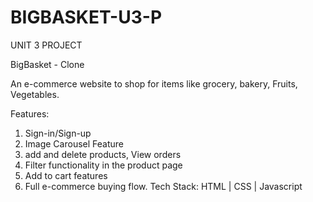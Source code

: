 # BIGBASKET-U3-P
UNIT 3 PROJECT


BigBasket - Clone

An e-commerce website to shop for items like grocery, bakery, Fruits, Vegetables. 

Features: 
1. Sign-in/Sign-up
2. Image Carousel Feature
3. add and delete products, View orders
4. Filter functionality in the product page
5. Add to cart features
6. Full e-commerce buying flow.
Tech Stack: HTML | CSS | Javascript
